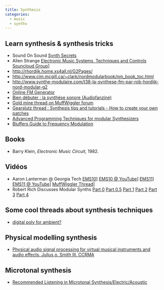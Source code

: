 ```yaml
---
title: Synthesis
categories:
  - music
  - synths
---
```


## Learn synthesis & synthesis tricks

- Sound On Sound [Synth Secrets](http://www.soundonsound.com/sos/allsynthsecrets.htm)
- Allen Strange [Electronic Music Systems, Techniques and Controls](https://www.google.fr/search?q=allen+strange&ie=utf-8&oe=utf-8&aq=t&rls=org.mozilla:fr:official&client=firefox-a&channel=sb&gfe_rd=cr&ei=hl1WVJqiOq6x8we0kIKACg#rls=org.mozilla:fr:official&channel=sb&q=Electronic+Music+Systems%2C+Techniques+and+Controls+filetype%3Apdf) [Souncloud Group](https://soundcloud.com/groups/electronic-music-systems-techniques-and-controls)]
- http://rhordijk.home.xs4all.nl/G2Pages/
- http://www.cim.mcgill.ca/~clark/nordmodularbook/nm_book_toc.html
- http://www.synthe-modulaire.com/t38-la-synthese-fm-par-rob-hordijk-nord-modular-g2
- [Online FM Generator](http://www.v-choqueuse.com/webapps/electronic/fm_generator)
- [Bien débuter : la synthése sonore (Audiofanzine)](http://fr.audiofanzine.com/synthese-sonore-acoustique/editorial/)
- [Gold mine thread on MuffWiggler forum](https://www.muffwiggler.com/forum/viewtopic.php?t=134998)
- [Gearslutz thread : Synthesis tips and tutorials - How to create your own patches](https://www.gearslutz.com/board/electronic-music-instruments-electronic-music-production/405559-synthesis-tips-tutorials-how-create-your-own-patches.html)
- [Advanced Programming Techniques for modular Synthesizers](http://www.cim.mcgill.ca/~clark/nordmodularbook/nm_book_toc.html)
- [Bluffers Guide to Frequency Modulation](http://alijamieson.co.uk/2017/05/bluffers-guide-frequency-modulation/)

## Books

- Barry Klein, *Electronic Music Circuit*, 1982.

## Vidéos

- Aaron Lanterman @ Georgia Tech
  [EMS10](http://users.ece.gatech.edu/lanterma/ems10/)]
  [EMS10 @ YouTube](https://www.youtube.com/playlist?list=PLXnFQqfHz_iFcdOTqI-6_FpOf73LWGNnt)]
  [EMS11](http://users.ece.gatech.edu/lanterma/ems11/)]
  [EMS11 @ YouTube](https://www.youtube.com/playlist?list=PLXnFQqfHz_iHHFepUHj2r-tWKyfouxX3H)]
  [MuffWiggler Thread](https://www.muffwiggler.com/forum/viewtopic.php?t=106106&start=all&postdays=0&postorder=asc)]
- Robert Rich Discusses Modular Synths
  [Part 0](https://www.youtube.com/watch?feature=player_embedded&v=Oq4-oBVujSY)
  [Part 0.5](https://www.youtube.com/watch?feature=player_embedded&v=TbcO5JISXto)
  [Part 1](https://www.youtube.com/watch?feature=player_embedded&v=ch6TYazAhws)
  [Part 2](https://www.youtube.com/watch?feature=player_embedded&v=iLVDvqtUGKs)
  [Part 3](https://www.youtube.com/watch?feature=player_embedded&v=mmbePOBi2Ao)
  [Part 4](https://www.youtube.com/watch?feature=player_embedded&v=K96PWQeKxtg)

## Some cool threads about synthesis techniques

- [digital poly for ambient?](https://www.muffwiggler.com/forum/viewtopic.php?t=52962&start=all&postdays=0&postorder=asc)

## Physical modelling synthesis

- [Physical audio signal processing for virtual musical instruments and audio effects. Julius o. Smith III. CCRMA](https://ccrma.stanford.edu/~jos/pasp/)

## Microtonal synthesis

- [Recommended Listening in Microtonal Synthesis/Electric/Acoustic](http://www.microtonal-synthesis.com/reclist.html)